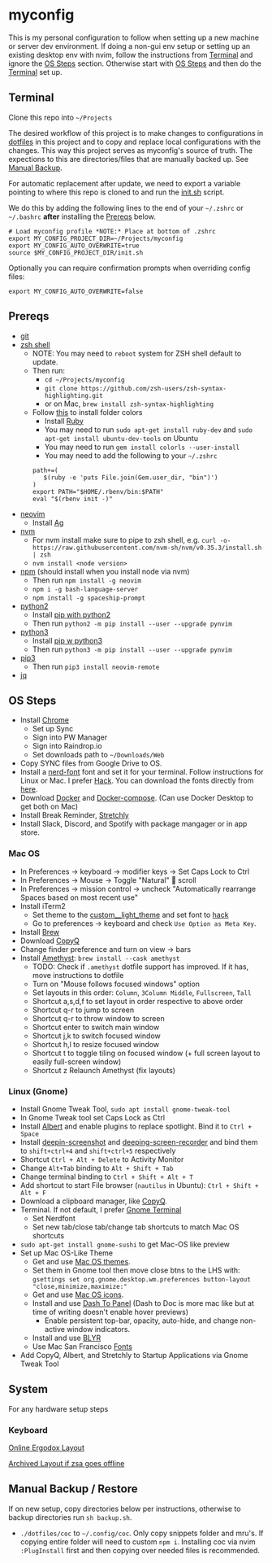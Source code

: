 # myconfig

This is my personal configuration to follow when setting up a new machine or server dev environment. If doing a non-gui env setup or setting up an existing desktop env with nvim, follow the instructions from [Terminal](#terminal) and ignore the [OS Steps](#os-steps) section. Otherwise start with [OS Steps](#os-steps) and then do the [Terminal](#terminal) set up.

## Terminal

Clone this repo into `~/Projects`

The desired workflow of this project is to make changes to configurations in [dotfiles](./dotfiles) in this project and to copy and replace local configurations with the changes. This way this project serves as myconfig's source of truth. The expections to this are directories/files that are manually backed up. See [Manual Backup](#manual-backup/restore).

For automatic replacement after update, we need to export a variable pointing to where this repo is cloned to and run the [init.sh](./init.sh) script.

We do this by adding the following lines to the end of your `~/.zshrc` or `~/.bashrc` **after** installing the [Prereqs](#prereqs) below.

```
# Load myconfig profile *NOTE:* Place at bottom of .zshrc
export MY_CONFIG_PROJECT_DIR=~/Projects/myconfig
export MY_CONFIG_AUTO_OVERWRITE=true 
source $MY_CONFIG_PROJECT_DIR/init.sh
```

Optionally you can require confirmation prompts when overriding config files:

```
export MY_CONFIG_AUTO_OVERWRITE=false  
```

## Prereqs

- [git](https://git-scm.com/)
- [zsh shell](https://github.com/ohmyzsh/ohmyzsh/wiki/Installing-ZSH)
  - NOTE: You may need to `reboot` system for ZSH shell default to update.
  - Then run:
    - `cd ~/Projects/myconfig`
    - `git clone https://github.com/zsh-users/zsh-syntax-highlighting.git`
    - or on Mac, `brew install zsh-syntax-highlighting`
  - Follow [this](https://github.com/athityakumar/colorls#installation) to install folder colors
     - Install [Ruby](https://www.ruby-lang.org/en/documentation/installation/)
     - You may need to run `sudo apt-get install ruby-dev` and `sudo apt-get install ubuntu-dev-tools` on Ubuntu
     - You may need to run `gem install colorls --user-install`
     - You may need to add the following to your `~/.zshrc`
     ```
     path+=(
        $(ruby -e 'puts File.join(Gem.user_dir, "bin")')
     )
     export PATH="$HOME/.rbenv/bin:$PATH"
     eval "$(rbenv init -)"
     ```
- [neovim](https://github.com/neovim/neovim/wiki/Installing-Neovim)
  - Install [Ag](https://github.com/ggreer/the_silver_searcher)
- [nvm](https://github.com/nvm-sh/nvm)
  - For nvm install make sure to pipe to zsh shell, e.g. `curl -o- https://raw.githubusercontent.com/nvm-sh/nvm/v0.35.3/install.sh | zsh`
  - `nvm install <node version>`
- [npm](https://nodejs.org/en/download/) (should install when you install node via nvm)
  - Then run `npm install -g neovim`
  - `npm i -g bash-language-server`
  - `npm install -g spaceship-prompt`
- [python2](https://www.python.org/download/releases/2.0/)
  - Install [pip with python2](https://pip.pypa.io/en/stable/installing/)
  - Then run `python2 -m pip install --user --upgrade pynvim`
- [python3](https://www.python.org/downloads/)
  - Install [pip w python3](https://pip.pypa.io/en/stable/installing/)
  - Then run `python3 -m pip install --user --upgrade pynvim`
- [pip3](https://www.educative.io/edpresso/installing-pip3-in-ubuntu)
  - Then run `pip3 install neovim-remote`
- [jq](https://stedolan.github.io/jq/)

## OS Steps

- Install [Chrome](https://www.google.com/chrome/)
  - Set up Sync
  - Sign into PW Manager
  - Sign into Raindrop.io
  - Set downloads path to `~/Downloads/Web`
- Copy SYNC files from Google Drive to OS.
- Install a [nerd-font](https://github.com/ryanoasis/nerd-fonts) font and set it for your terminal. Follow instructions for Linux or Mac. I prefer [Hack](https://github.com/ryanoasis/nerd-fonts/tree/master/patched-fonts/Hack#quick-installation). You can download the fonts directly from [here](https://www.nerdfonts.com/font-downloads).
- Download [Docker](https://docs.docker.com/engine/install/) and [Docker-compose](https://docs.docker.com/compose/install/). (Can use Docker Desktop to get both on Mac)
- Install Break Reminder, [Stretchly](https://hovancik.net/stretchly/downloads/)
- Install Slack, Discord, and Spotify with package mangager or in app store.

### Mac OS

- In Preferences -> keyboard -> modifier keys -> Set Caps Lock to Ctrl
- In Preferences -> Mouse -> Toggle "Natural" 🤮 scroll
- In Preferences -> mission control -> uncheck "Automatically rearrange Spaces based on most recent use"
- Install iTerm2 
  - Set theme to the [custom__light_theme](./mac_os/custom_light_theme.json) and set font to [hack](https://github.com/ryanoasis/nerd-fonts/releases/download/v2.1.0/Hack.zip)
  - Go to preferences -> keyboard and check `Use Option as Meta Key`.
- Install [Brew](https://brew.sh/)
- Download [CopyQ](https://github.com/hluk/CopyQ/releases)
- Change finder preference and turn on view -> bars 
- Install [Amethyst](https://ianyh.com/amethyst/): `brew install --cask amethyst`
  - TODO: Check if `.amethyst` dotfile support has improved. If it has, move instructions to dotfile
  - Turn on "Mouse follows focused windows" option 
  - Set layouts in this order: `Column`, `3Column Middle`, `Fullscreen`, `Tall`
  - Shortcut <leader-ctrl>a,s,d,f to set layout in order respective to above order
  - Shortcut <leader>q-r to jump to screen
  - Shortcut <leader-ctrl>q-r to throw window to screen
  - Shortcut <leader>enter to switch main window
  - Shortcut <leader>j,k to switch focused window
  - Shortcut <leader>h,l to resize focused window
  - Shortcut <leader>t to toggle tiling on focused window (+ full screen layout to easily full-screen window)
  - Shortcut <leader-ctrl>z Relaunch Amethyst (fix layouts)

### Linux (Gnome)

- Install Gnome Tweak Tool, `sudo apt install gnome-tweak-tool`
- In Gnome Tweak tool set Caps Lock as Ctrl
- Install [Albert](https://albertlauncher.github.io/docs/installing/#using-official-albert-repositories) and enable plugins to replace spotlight. Bind it to `Ctrl + Space`
- Install [deepin-screenshot](https://www.deepin.org/en/original/deepin-screenshot/) and [deeping-screen-recorder](https://www.deepin.org/en/original/deepin-screen-recorder/) and bind them to `shift+ctrl+4` and `shift+ctrl+5` respectively
- Shortcut `Ctrl + Alt + Delete` to Activity Monitor
- Change `Alt+Tab` binding to `Alt + Shift + Tab`
- Change terminal binding to `Ctrl + Shift + Alt + T`
- Add shortcut to start File browser (`nautilus` in Ubuntu): `Ctrl + Shift + Alt + F`
- Download a clipboard manager, like [CopyQ](https://hluk.github.io/CopyQ/).
- Terminal. If not default, I prefer [Gnome Terminal](https://help.gnome.org/users/gnome-terminal/stable/)
  - Set Nerdfont
  - Set new tab/close tab/change tab shortcuts to match Mac OS shortcuts
- `sudo apt-get install gnome-sushi` to get Mac-OS like preview
- Set up Mac OS-Like Theme
  - Get and use [Mac OS themes](https://www.opendesktop.org/p/1220826/).
  - Set them in Gnome tool then move close btns to the LHS with: `gsettings set org.gnome.desktop.wm.preferences button-layout "close,minimize,maximize:"`
  - Get and use [Mac OS icons](https://www.pling.com/p/1102582/).
  - Install and use [Dash To Panel](https://extensions.gnome.org/extension/1160/dash-to-panel/) (Dash to Doc is more mac like but at time of writing doesn't enable hover previews)
    - Enable persistent top-bar, opacity, auto-hide, and change non-active window indicators. 
  - Install and use [BLYR](https://extensions.gnome.org/extension/1251/blyr/)
  - Use Mac San Francisco [Fonts](https://www.gnome-look.org/p/1213208/)
- Add CopyQ, Albert, and Stretchly to Startup Applications via Gnome Tweak Tool
  
## System

For any hardware setup steps

### Keyboard

[Online Ergodox Layout](https://configure.zsa.io/ergodox-ez/layouts/VYRM4/latest/0)

[Archived Layout if zsa goes offline](./system/ergodox_layout.hex)


## Manual Backup / Restore

If on new setup, copy directories below per instructions, otherwise to backup directories run `sh backup.sh`.

- `./dotfiles/coc` to `~/.config/coc`. Only copy snippets folder and mru's. If copying entire folder will need to custom `npm i`. Installing coc via nvim `:PlugInstall` first and then copying over needed files is recommended.


